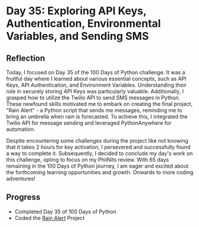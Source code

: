 # Day 35: Exploring API Keys, Authentication, Environmental Variables, and Sending SMS

## Reflection

  Today, I focused on Day 35 of the 100 Days of Python challenge. It was a fruitful day where I learned about various essential concepts, such as API Keys, API Authentication, and Environment Variables. Understanding their role in securely storing API Keys was particularly valuable. Additionally, I grasped how to utilize the Twilio API to send SMS messages in Python. These newfound skills motivated me to embark on creating the final project, "Rain Alert" - a Python script that sends me messages, reminding me to bring an umbrella when rain is forecasted. To achieve this, I integrated the Twilio API for message sending and leveraged PythonAnywhere for automation.

  Despite encountering some challenges during the project like not knowing that it takes 2 hours for key activation, I persevered and successfully found a way to complete it. Subsequently, I decided to conclude my day's work on this challenge, opting to focus on my PhilNits review. With 65 days remaining in the 100 Days of Python journey, I am eager and excited about the forthcoming learning opportunities and growth. Onwards to more coding adventures!

## Progress
  - Completed Day 35 of 100 Days of Python
  - Coded the [Rain Alert](https://github.com/johnivanpuayap/RainAlert) Project
